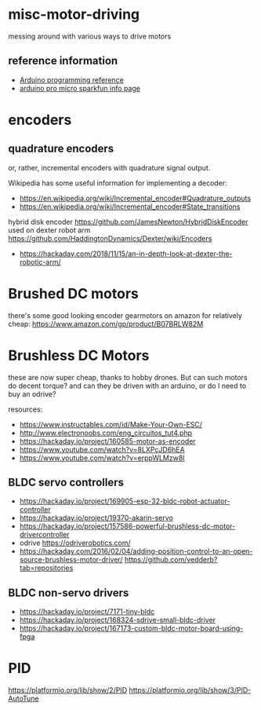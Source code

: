 # misc-motor-driving
messing around with various ways to drive motors

## reference information
* [Arduino programming reference](https://www.arduino.cc/reference/en/#structure)
* [arduino pro micro sparkfun info page](https://learn.sparkfun.com/tutorials/pro-micro--fio-v3-hookup-guide/hardware-overview-pro-micro)

# encoders

## quadrature encoders
or, rather, incremental encoders with quadrature signal output.

Wikipedia has some useful information for implementing a decoder:
* https://en.wikipedia.org/wiki/Incremental_encoder#Quadrature_outputs
* https://en.wikipedia.org/wiki/Incremental_encoder#State_transitions

hybrid disk encoder https://github.com/JamesNewton/HybridDiskEncoder
used on dexter robot arm https://github.com/HaddingtonDynamics/Dexter/wiki/Encoders
* https://hackaday.com/2018/11/15/an-in-depth-look-at-dexter-the-robotic-arm/





# Brushed DC motors

there's some good looking encoder gearmotors on amazon for relatively cheap:
https://www.amazon.com/gp/product/B07BRLW82M






# Brushless DC Motors

these are now super cheap, thanks to hobby drones. But can such motors do decent torque? and can they be driven with an arduino, or do I need to buy an odrive?

resources:
* https://www.instructables.com/id/Make-Your-Own-ESC/
* http://www.electronoobs.com/eng_circuitos_tut4.php
* https://hackaday.io/project/160585-motor-as-encoder
* https://www.youtube.com/watch?v=8LXPcJD6hEA
* https://www.youtube.com/watch?v=erppWLMzw8I

## BLDC servo controllers
* https://hackaday.io/project/169905-esp-32-bldc-robot-actuator-controller
* https://hackaday.io/project/19370-akarin-servo
* https://hackaday.io/project/157586-powerful-brushless-dc-motor-drivercontroller
* odrive https://odriverobotics.com/
* https://hackaday.com/2016/02/04/adding-position-control-to-an-open-source-brushless-motor-driver/ https://github.com/vedderb?tab=repositories

## BLDC non-servo drivers
* https://hackaday.io/project/7171-tiny-bldc
* https://hackaday.io/project/168324-sdrive-small-bldc-driver
* https://hackaday.io/project/167173-custom-bldc-motor-board-using-fpga



# PID
https://platformio.org/lib/show/2/PID
https://platformio.org/lib/show/3/PID-AutoTune
